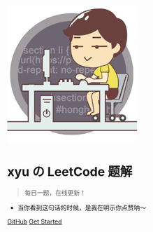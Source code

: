 <img src="_img/cover2.png" style="zoom:33%;">

# xyu の LeetCode 题解

> 每日一题，在线更新！

<ul id='sentence'><li>当你看到这句话的时候，是我在明示你点赞呐～</li></ul>

[GitHub](https://github.com/misads/leetcode/)
[Get Started](/README.md)



